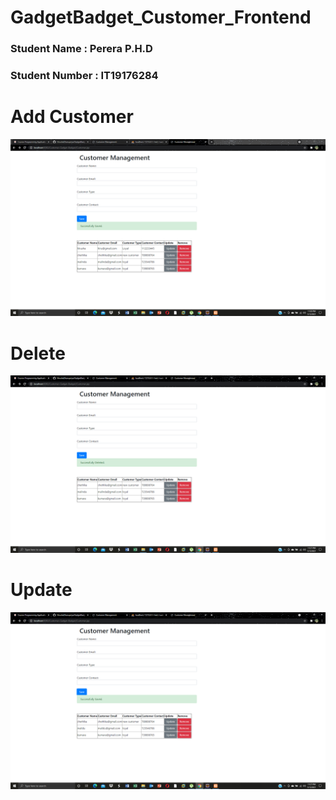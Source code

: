 # GadgetBadget_Customer_Frontend

<h3> Student Name : Perera P.H.D </h3>
<h3> Student Number : IT19176284 </h3>

<h1>Add Customer</h1>

![](Screenshot/addcostomer.png)

<h1>Delete</h1>

![](Screenshot/deletecustomer.png)

<h1>Update</h1>

![](Screenshot/updatecustomer.png)

